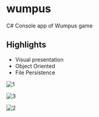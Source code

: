 # wumpus
C# Console app of Wumpus game

Highlights
------

* Visual presentation
* Object Oriented
* File Persistence

![1](https://user-images.githubusercontent.com/25067011/27358487-eab0b356-55e4-11e7-9e11-2ad3ae756232.png)

![3](https://user-images.githubusercontent.com/25067011/27358505-00fe53c0-55e5-11e7-8434-0320e5f6a9d6.png)

![2](https://user-images.githubusercontent.com/25067011/27358503-f9205fcc-55e4-11e7-8aac-59e735ea0dc9.png)


